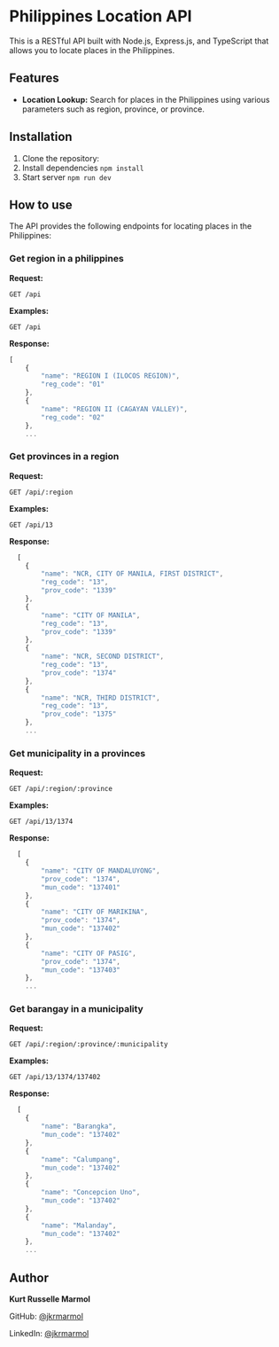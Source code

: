 # Philippines Location API

This is a RESTful API built with Node.js, Express.js, and TypeScript that allows you to locate places in the Philippines.

## Features

- **Location Lookup:** Search for places in the Philippines using various parameters such as region, province, or province.
<!-- - **Geocoding:** Convert addresses into latitude and longitude coordinates.
- **Reverse Geocoding:** Retrieve the nearest known address for a given set of coordinates. -->

## Installation

1. Clone the repository:
2. Install dependencies `npm install`
3. Start server `npm run dev`

## How to use
The API provides the following endpoints for locating places in the Philippines:

### Get region in a philippines

**Request:**
    
    GET /api

**Examples:**

    GET /api

**Response:**

```js
[
    {
        "name": "REGION I (ILOCOS REGION)",
        "reg_code": "01"
    },
    {
        "name": "REGION II (CAGAYAN VALLEY)",
        "reg_code": "02"
    },
    ...
```

### Get provinces in a region

**Request:**

    GET /api/:region

**Examples:**

    GET /api/13

**Response:**

```js
  [
    {
        "name": "NCR, CITY OF MANILA, FIRST DISTRICT",
        "reg_code": "13",
        "prov_code": "1339"
    },
    {
        "name": "CITY OF MANILA",
        "reg_code": "13",
        "prov_code": "1339"
    },
    {
        "name": "NCR, SECOND DISTRICT",
        "reg_code": "13",
        "prov_code": "1374"
    },
    {
        "name": "NCR, THIRD DISTRICT",
        "reg_code": "13",
        "prov_code": "1375"
    },
    ...
```

### Get municipality in a provinces

**Request:**

    GET /api/:region/:province

**Examples:**

    GET /api/13/1374

**Response:**

```js
  [
    {
        "name": "CITY OF MANDALUYONG",
        "prov_code": "1374",
        "mun_code": "137401"
    },
    {
        "name": "CITY OF MARIKINA",
        "prov_code": "1374",
        "mun_code": "137402"
    },
    {
        "name": "CITY OF PASIG",
        "prov_code": "1374",
        "mun_code": "137403"
    },
    ...
```

### Get barangay in a municipality

**Request:**

    GET /api/:region/:province/:municipality

**Examples:**

    GET /api/13/1374/137402

**Response:**

```js
  [
    {
        "name": "Barangka",
        "mun_code": "137402"
    },
    {
        "name": "Calumpang",
        "mun_code": "137402"
    },
    {
        "name": "Concepcion Uno",
        "mun_code": "137402"
    },
    {
        "name": "Malanday",
        "mun_code": "137402"
    },
    ...
```



## Author
**Kurt Russelle Marmol**

GitHub: [@jkrmarmol](https://github.com/jkrmarmol)

LinkedIn: [@jkrmarmol](https://www.linkedin.com/in/jkrmarmol/)
